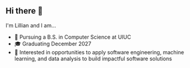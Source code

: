 ## Hi there 👋
I'm Lillian and I am...
- 📖 Pursuing a B.S. in Computer Science at UIUC
- 🎓 Graduating December 2027
- 🌱 Interested in opportunities to apply software engineering, machine learning, and data analysis to build impactful software solutions 

<!--

Here are some ideas to get you started:

- 🔭 I’m currently working on ...
- 🌱 I’m currently learning ...
- 👯 I’m looking to collaborate on ...
- 🤔 I’m looking for help with ...
- 💬 Ask me about ...
- 📫 How to reach me: ...
- 😄 Pronouns: ...
- ⚡ Fun fact: ...
-->
